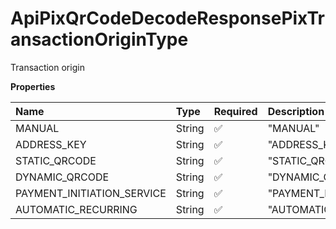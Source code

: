 # ApiPixQrCodeDecodeResponsePixTransactionOriginType

Transaction origin

**Properties**

| Name                       | Type   | Required | Description                  |
| :------------------------- | :----- | :------- | :--------------------------- |
| MANUAL                     | String | ✅       | "MANUAL"                     |
| ADDRESS_KEY                | String | ✅       | "ADDRESS_KEY"                |
| STATIC_QRCODE              | String | ✅       | "STATIC_QRCODE"              |
| DYNAMIC_QRCODE             | String | ✅       | "DYNAMIC_QRCODE"             |
| PAYMENT_INITIATION_SERVICE | String | ✅       | "PAYMENT_INITIATION_SERVICE" |
| AUTOMATIC_RECURRING        | String | ✅       | "AUTOMATIC_RECURRING"        |

<!-- This file was generated by liblab | https://liblab.com/ -->
